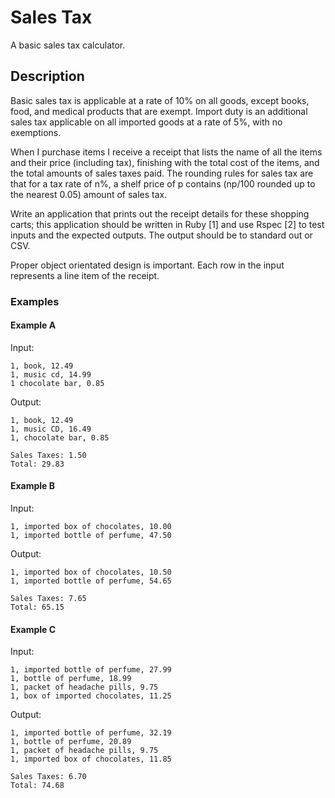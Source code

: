 Sales Tax
==========

A basic sales tax calculator.

## Description

Basic sales tax is applicable at a rate of 10% on all goods, except books, food, and medical products that are exempt. Import duty is an additional sales tax applicable on all imported goods at a rate of 5%, with no exemptions.

When I purchase items I receive a receipt that lists the name of all the items and their price (including tax), finishing with the total cost of the items, and the total amounts of sales taxes paid. The rounding rules for sales tax are that for a tax rate of n%, a shelf price of p contains (np/100 rounded up to the nearest 0.05) amount of sales tax.

Write an application that prints out the receipt details for these shopping carts; this application should be written in Ruby [1] and use Rspec [2] to test inputs and the expected outputs. The output should be to standard out or CSV.

Proper object orientated design is important. Each row in the input represents a line item of the receipt.

### Examples

#### Example A

Input:

    1, book, 12.49
    1, music cd, 14.99
    1 chocolate bar, 0.85

Output:

    1, book, 12.49
    1, music CD, 16.49
    1, chocolate bar, 0.85

    Sales Taxes: 1.50
    Total: 29.83

#### Example B

Input:

    1, imported box of chocolates, 10.00
    1, imported bottle of perfume, 47.50

Output:

    1, imported box of chocolates, 10.50
    1, imported bottle of perfume, 54.65

    Sales Taxes: 7.65
    Total: 65.15

#### Example C

Input:

    1, imported bottle of perfume, 27.99
    1, bottle of perfume, 18.99
    1, packet of headache pills, 9.75
    1, box of imported chocolates, 11.25

Output:

    1, imported bottle of perfume, 32.19
    1, bottle of perfume, 20.89
    1, packet of headache pills, 9.75
    1, imported box of chocolates, 11.85

    Sales Taxes: 6.70
    Total: 74.68
